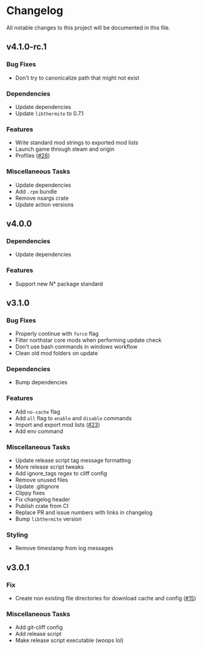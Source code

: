 # Changelog

All notable changes to this project will be documented in this file.


## v4.1.0-rc.1

### Bug Fixes

- Don't try to canonicalize path that might not exist

### Dependencies

- Update dependencies
- Update `libthermite` to 0.7.1

### Features

- Write standard mod strings to exported mod lists
- Launch game through steam and origin
- Profiles ([#26](https://github.com/anactualemerald/papa/pull/26))

### Miscellaneous Tasks

- Update dependencies
- Add `.rpm` bundle
- Remove nsargs crate
- Update action versions

## v4.0.0

### Dependencies

- Update dependencies

### Features

- Support new N* package standard

## v3.1.0

### Bug Fixes

- Properly continue with `force` flag
- Filter northstar core mods when performing update check
- Don't use bash commands in windows workflow
- Clean old mod folders on update

### Dependencies

- Bump dependencies

### Features

- Add `no-cache` flag
- Add `all` flag to `enable` and `disable` commands
- Import and export mod lists ([#23](https://github.com/anactualemerald/papa/pull/23))
- Add env command

### Miscellaneous Tasks

- Update release script tag message formatting
- More release script tweaks
- Add ignore_tags regex to cliff config
- Remove unused files
- Update .gitignore
- Clippy fixes
- Fix changelog header
- Publish crate from CI
- Replace PR and issue numbers with links in changelog
- Bump `libthermite` version

### Styling

- Remove timestamp from log messages

## v3.0.1

### Fix

- Create non existing file directories for download cache and config ([#15](https://github.com/anactualemerald/papa/pull/15))

### Miscellaneous Tasks

- Add git-cliff config
- Add release script
- Make release script executable (woops lol)

<!-- generated by git-cliff -->
